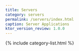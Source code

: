 ```yaml
---
title: Servers
category: servers
permalink: /servers/index.html
caption: Server Applications 
ktor_version_review: 1.0.0
---
```


{% include category-list.html %}
